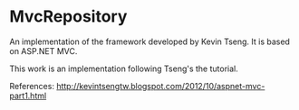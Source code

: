# MvcRepository
An implementation of the framework developed by Kevin Tseng. It is based on ASP.NET MVC.

This work is an implementation following Tseng's the tutorial.

References:
http://kevintsengtw.blogspot.com/2012/10/aspnet-mvc-part1.html
